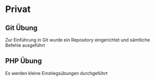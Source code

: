 # Privat
## Git Übung
Zur Einführung in Git wurde ein Repository 
eingerichtet und sämtliche Befehle ausgeführt

## PHP Übung
Es werden kleine Einstiegsübungen durchgeführt